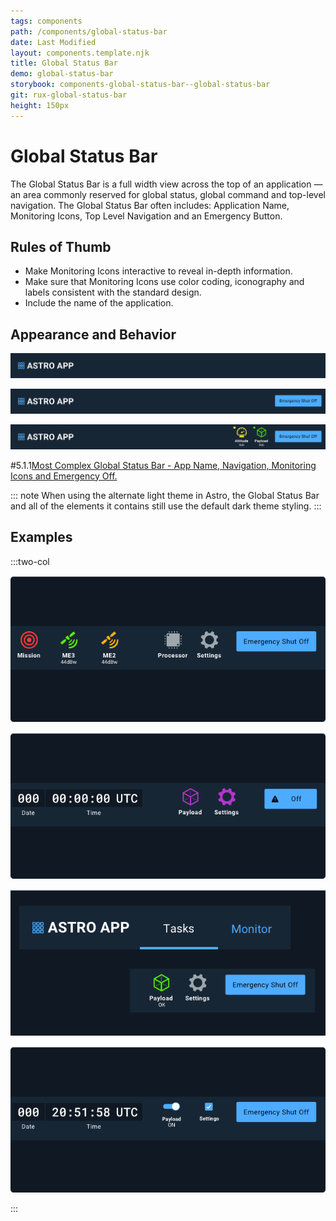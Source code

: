 ```yaml
---
tags: components
path: /components/global-status-bar
date: Last Modified
layout: components.template.njk
title: Global Status Bar
demo: global-status-bar
storybook: components-global-status-bar--global-status-bar
git: rux-global-status-bar
height: 150px
---
```


# Global Status Bar

The Global Status Bar is a full width view across the top of an application — an area commonly reserved for global status, global command and top-level navigation. The Global Status Bar often includes: Application Name, Monitoring Icons, Top Level Navigation and an Emergency Button.

## Rules of Thumb

- Make Monitoring Icons interactive to reveal in-depth information.
- Make sure that Monitoring Icons use color coding, iconography and labels consistent with the standard design.
- Include the name of the application.

## Appearance and Behavior

![Simplest Global Status Bar - Only include the App Name.](/img/components/global-status-simple.png "Simplest Global Status Bar - Only include the App Name.")

![Simple Global Status Bar - App Name and Emergency Off.](/img/components/global-status-more.png "Simple Global Status Bar - App Name and Emergency Off.")

![More Complex Global Status Bar - App Name, Status Icons and Emergency Off.](/img/components/global-status-very.png "More Complex Global Status Bar - App Name, Status Icons and Emergency Off.")

#5.1.1[Most Complex Global Status Bar - App Name, Navigation, Monitoring Icons and Emergency Off.](/img/components/global-status-complex.png "Most Complex Global Status Bar - App Name, Navigation, Monitoring Icons and Emergency Off.")

::: note
When using the alternate light theme in Astro, the Global Status Bar and all of the elements it contains still use the default dark theme styling.
:::

## Examples

:::two-col

![Do: Correctly and consistently utilize the standard elements that comprise the Global Status Bar.](/img/components/global-status-do-1.png "Do: Correctly and consistently utilize the standard elements that comprise the Global Status Bar.")

![Don’t: Use icons, labels and colors incorrectly.](/img/components/global-status-dont-1.png "Don’t: Use icons, labels and colors incorrectly.")

![Do: Left justify the application name and Top Level Nav (when utilized). Right justify Icons and Emergency Off (when utilized).](/img/components/global-status-do-2.png "Do: Left justify the application name and Top Level Nav (when utilized). Right justify Icons and Emergency Off (when utilized).")

![Don’t: Use the Global Status Bar for controls or indications that come and go with different app modes. Reserve it for truly global elements.](/img/components/global-status-dont-2.png "Don’t: Use the Global Status Bar for controls or indications that come and go with different app modes. Reserve it for truly global elements.")

:::

